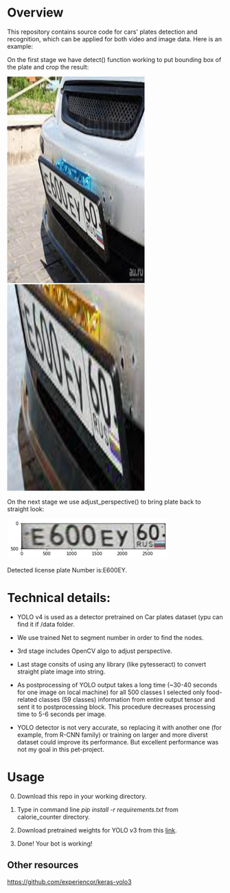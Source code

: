# Overview

This repository contains source code for cars' plates detection and recognition, which can be applied for both video and image data.
Here is an example:



On the first stage we have detect() function working to put bounding box of the plate and crop the result:

<img src='images/9.jpeg' width=320 height=480>  <img src='images/crop_11.png' width=320 height=480>

On the next stage we use adjust_perspective() to bring plate back to straight look:

<img src='images/adjusted.png' width=375 height=94>

Detected license plate Number is:E600EY.

# Technical details:

* YOLO v4 is used as a detector pretrained on Car plates dataset (ypu can find it if /data folder.
* We use trained Net to segment number in order to find the nodes.
* 3rd stage includes OpenCV algo to adjust perspective. 
* Last stage consits of using any library (like pytesseract) to convert straight plate image into string.

* As postprocessing of YOLO output takes a long time (~30-40 seconds for one image on local machine) for all 500 classes I selected only food-related classes (59 classes) information from entire output tensor and sent it to postprocessing block. This procedure decreases processing time to 5-6 seconds per image.
* YOLO detector is not very accurate, so replacing it with another one (for example, from R-CNN family) or training on larger and more diverst dataset could improve its performance. But excellent performance was not my goal in this pet-project.



# Usage
0. Download this repo in your working directory. 
1. Type in command line _pip install -r requirements.txt_ from calorie_counter directory. 
1. Download pretrained weights for YOLO v3 from this [link](https://github.com/radekosmulski/yolo_open_images).


5. Done! Your bot is working!

## Other resources
https://github.com/experiencor/keras-yolo3
